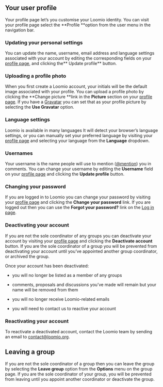 ## Your user profile

Your profile page let’s you customise your Loomio identity. You can visit your profile page select the **Profile **option from the user menu in the navigation bar.

### Updating your personal settings

You can update the name, username, email address and language settings associated with your account by editing the corresponding fields on your [profile page](https://www.loomio.org/help#user-profile), and clicking the** Update profile** button.

### Uploading a profile photo

When you first create a Loomio account, your initials will be the default image associated with your profile. You can upload a profile photo by clicking the **Change picture **link in the **Picture** section on your [profile page](https://www.loomio.org/help#user-profile). If you have a [Gravatar](https://en.gravatar.com/) you can set that as your profile picture by selecting the **Use Gravatar** option.

### Language settings

Loomio is available in many languages It will detect your browser’s language settings, or you can manually set your preferred language by visiting your [profile page](https://www.loomio.org/help#user-profile) and selecting your language from the **Language** dropdown.

### Usernames

Your username is the name people will use to mention ([@mention](https://www.loomio.org/help#mentioning)) you in comments. You can change your username by editing the **Username** field on your [profile page](https://www.loomio.org/help#user-profile) and clicking the **Update profile** button.

### Changing your password

If you are logged in to Loomio you can change your password by visiting your [profile page](https://www.loomio.org/help#user-profile) and clicking the **Change your password** link. If you are logged out then you can use the **Forgot your password?** link on the [Log in page](http://loomio.org/users/sign_in).

### Deactivating your account

If you are not the sole coordinator of any groups you can deactivate your account by visiting your [profile page](https://www.loomio.org/help#user-profile) and clicking the **Deactivate account** button. If you are the sole coordinator of a group you will be prevented from deactivating your account until you’ve appointed another group coordinator, or archived the group.

Once your account has been deactivated:

* you will no longer be listed as a member of any groups

* comments, proposals and discussions you’ve made will remain but your name will be removed from them

* you will no longer receive Loomio-related emails

* you will need to contact us to reactive your account

### Reactivating your account

To reactivate a deactivated account, contact the Loomio team by sending an email to [contact@loomio.org](mailto:contact@loomio.org).

## Leaving a group

If you are not the sole coordinator of a group then you can leave the group by selecting the **Leave group** option from the **Options** menu on the group page. If you are the sole coordinator of your group, you will be prevented from leaving until you appoint another coordinator or deactivate the group.
